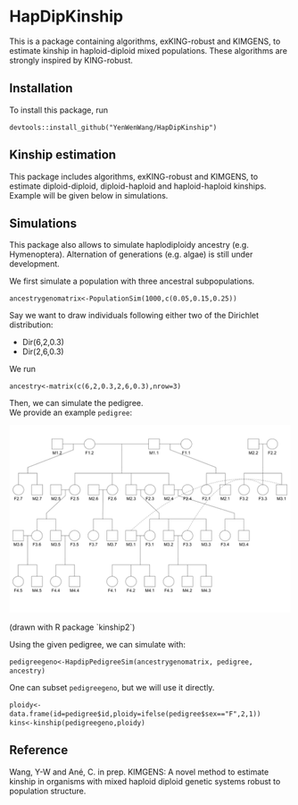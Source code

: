 # HapDipKinship
This is a package containing algorithms, exKING-robust and KIMGENS, to estimate kinship in haploid-diploid mixed populations. These algorithms are strongly inspired by KING-robust. 

## Installation
To install this package, run
```{r}
devtools::install_github("YenWenWang/HapDipKinship")
```

## Kinship estimation
This package includes algorithms, exKING-robust and KIMGENS, to estimate diploid-diploid, diploid-haploid and haploid-haploid kinships.  
Example will be given below in simulations.

## Simulations
This package also allows to simulate haplodiploidy ancestry (e.g. Hymenoptera). Alternation of generations (e.g. algae) is still under development.

We first simulate a population with three ancestral subpopulations. 
```{r}
ancestrygenomatrix<-PopulationSim(1000,c(0.05,0.15,0.25))
```

Say we want to draw individuals following either two of the Dirichlet distribution:
- Dir(6,2,0.3)
- Dir(2,6,0.3)

We run
```{r}
ancestry<-matrix(c(6,2,0.3,2,6,0.3),nrow=3)
```

Then, we can simulate the pedigree.  
We provide an example `pedigree`:  
<p>
    <img src="fig/pedigree.png" alt="drawing" width="600"/>  
</p>
(drawn with R package `kinship2`)  

Using the given pedigree, we can simulate with:
```{r}
pedigreegeno<-HapdipPedigreeSim(ancestrygenomatrix, pedigree, ancestry)
```

One can subset `pedigreegeno`, but we will use it directly.
```{r}
ploidy<-data.frame(id=pedigree$id,ploidy=ifelse(pedigree$sex=="F",2,1))
kins<-kinship(pedigreegeno,ploidy)
```


## Reference
Wang, Y-W and Ané, C. in prep. KIMGENS: A novel method to estimate kinship in organisms with mixed haploid diploid genetic systems robust to population structure.